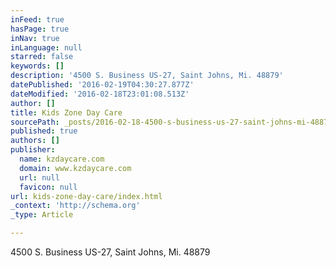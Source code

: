 ```yaml
---
inFeed: true
hasPage: true
inNav: true
inLanguage: null
starred: false
keywords: []
description: '4500 S. Business US-27, Saint Johns, Mi. 48879'
datePublished: '2016-02-19T04:30:27.877Z'
dateModified: '2016-02-18T23:01:08.513Z'
author: []
title: Kids Zone Day Care
sourcePath: _posts/2016-02-18-4500-s-business-us-27-saint-johns-mi-48879.md
published: true
authors: []
publisher:
  name: kzdaycare.com
  domain: www.kzdaycare.com
  url: null
  favicon: null
url: kids-zone-day-care/index.html
_context: 'http://schema.org'
_type: Article

---
```

4500 S. Business US-27, Saint Johns, Mi. 48879
